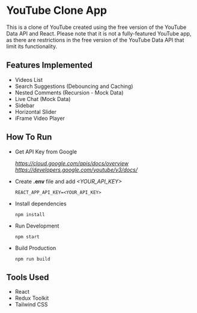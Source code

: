 # YouTube Clone App
This is a clone of YouTube created using the free version of the YouTube Data API and React. Please note that it is not a fully-featured YouTube app, as there are restrictions in the free version of the YouTube Data API that limit its functionality.

## Features Implemented
 - Videos List
 -   Search Suggestions (Debouncing and Caching)
 -   Nested Comments (Recursion - Mock Data)
 -   Live Chat (Mock Data)
 -   Sidebar
 -   Horizontal Slider
 -   iFrame Video Player

## How To Run

 - Get API Key from Google  

     *https://cloud.google.com/apis/docs/overview*   
     *https://developers.google.com/youtube/v3/docs/*

 
 - Create **.env** file and add *<YOUR_API_KEY>*
   
       REACT_APP_API_KEY=<YOUR_API_KEY>
   
 - Install dependencies

   
       npm install
   
  

 - Run Development

   
       npm start
   
  

 - Build Production

   
       npm run build

## Tools Used

 - React  
 - Redux Toolkit  
 - Tailwind CSS
